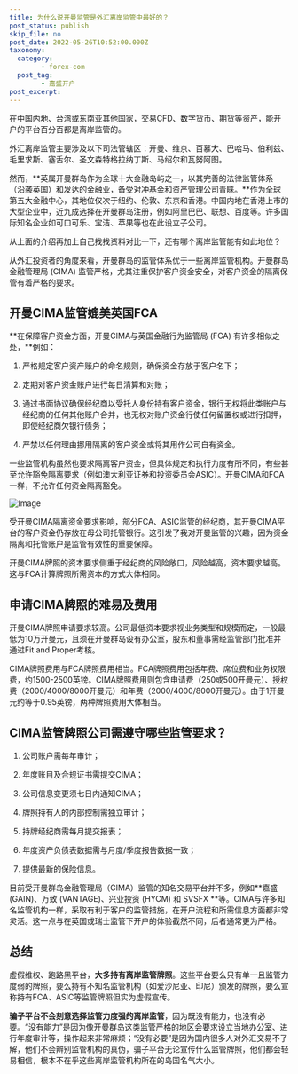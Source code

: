 ```yaml
---
title: 为什么说开曼监管是外汇离岸监管中最好的？
post_status: publish
skip_file: no
post_date: 2022-05-26T10:52:00.000Z
taxonomy:
  category:
        - forex-com
  post_tag:
        - 嘉盛开户
post_excerpt: 
---
```

在中国内地、台湾或东南亚其他国家，交易CFD、数字货币、期货等资产，能开户的平台百分百都是离岸监管的。

外汇离岸监管主要涉及以下司法管辖区：开曼、维京、百慕大、巴哈马、伯利兹、毛里求斯、塞舌尔、圣文森特格拉纳丁斯、马绍尔和瓦努阿图。

然而，**英属开曼群岛作为全球十大金融岛屿之一，以其完善的法律监管体系（沿袭英国）和发达的金融业，备受对冲基金和资产管理公司青睐。**作为全球第五大金融中心，其地位仅次于纽约、伦敦、东京和香港。中国内地在香港上市的大型企业中，近九成选择在开曼群岛注册，例如阿里巴巴、联想、百度等。许多国际知名企业如可口可乐、宝洁、苹果等也在此设立子公司。

从上面的介绍再加上自己找找资料对比一下，还有哪个离岸监管能有如此地位？

从外汇投资者的角度来看，开曼群岛的监管体系优于一些离岸监管机构。开曼群岛金融管理局 (CIMA) 监管严格，尤其注重保护客户资金安全，对客户资金的隔离保管有着严格的要求。

## 开曼CIMA监管媲美英国FCA

**在保障客户资金方面，开曼CIMA与英国金融行为监管局 (FCA) 有许多相似之处，**例如：

1. 严格规定客户资产账户的命名规则，确保资金存放于客户名下；

1. 定期对客户资金账户进行每日清算和对账；

1. 通过书面协议确保经纪商以受托人身份持有客户资金，银行无权将此类账户与经纪商的任何其他账户合并，也无权对账户资金行使任何留置权或进行扣押，即使经纪商欠银行债务；

1. 严禁以任何理由挪用隔离的客户资金或将其用作公司自有资金。

一些监管机构虽然也要求隔离客户资金，但具体规定和执行力度有所不同，有些甚至允许豁免隔离要求（例如澳大利亚证券和投资委员会ASIC）。开曼CIMA和FCA一样，不允许任何资金隔离豁免。

![Image](https://prod-files-secure.s3.us-west-2.amazonaws.com/39ed1227-6d7d-4570-be36-9ccd4a2c4241/bd849744-3fcb-4a37-8312-357962c8f065/image.png?X-Amz-Algorithm=AWS4-HMAC-SHA256&X-Amz-Content-Sha256=UNSIGNED-PAYLOAD&X-Amz-Credential=ASIAZI2LB466QBYJAGVO%2F20250618%2Fus-west-2%2Fs3%2Faws4_request&X-Amz-Date=20250618T101343Z&X-Amz-Expires=3600&X-Amz-Security-Token=IQoJb3JpZ2luX2VjEKL%2F%2F%2F%2F%2F%2F%2F%2F%2F%2FwEaCXVzLXdlc3QtMiJHMEUCIGApGBZ5G%2B0hpne2CAal9MPqkYrARI4syIL5PgizJdWvAiEAnvN18T%2BtBqzcJNCasAtSvw1%2FQ4IDre3aiRKDBKUK90QqiAQIi%2F%2F%2F%2F%2F%2F%2F%2F%2F%2F%2FARAAGgw2Mzc0MjMxODM4MDUiDJTKpPfeTzNhK5gCByrcA6qjzxax%2BK1DOHWGE6q%2BIFOhrwkLmrlO3Qooq5as0bRBUAHUQxb6KT591XTo691chIfNHUJcc22b5QQSAKXy5EnjuBdVlD548wC1SPxQK7vO05X0EewIPBnppTrPEsToS491mFmPDM7z5R%2FgnL%2FA3RO7fS5eOTRyapUUIVni9kGCXHWhv0to7YYuThvdgDP3dz3KPzI%2Bi%2B%2FouzEL0MzhbFok%2BlhvnonyV9Og8Bu7uOCsKle55u1FGViSKS%2BJ2HQIcINxGG0RzkEvM%2FiG4MjSuCJ3GcxhclXoGVuHLcV%2BkpPxLieD7TqmX%2B8iGkhIqkxL3747kf1MUGRgWVojVbsYqAg4KVnEUFCsVGjSfKIJ7C4wJPbjkp5VPpZkzSPrhTuCqLdwx1suZ%2Bc4YJ0YShp346Gu8RNHVW6ayJ95uT0GAYfxc8%2B3DhYIXnKTmOyLanprVbO3QGPJFBGEW5Y5S6mxGcIYGtsoNA92vfXGI5%2BU7CdVZ3z08QTvobNn0%2FOG6isbDz8VrpcP2Om5NKynq%2FJ5RbncRuCGKQMT9fj41E3wBtGt0IfraggGNs4Y2S1PaUkG3vg2RyFZs7w5lCiJbf8WSQKsjZS3bvG1FPHojb2b7ndhyM0Eqr1h6SQyrlR%2BMKucysIGOqUBAHr1MpnhiOMDEWmdDL6NrvE3FKU52asQITqJT6TSOohNy8%2BhuepPOeTi4iEjREx6HGmmCpGW%2F%2Be8jx2CiemL3RpcdgU9RRRuu7E7KIoXSiqjeqxBJTLZXjCcb8cDnOOrBDY1QD09aynZjL1P8f98dJWoGqzV0syDwBHbbLOBlJ9e2wL4ow6Dv5uJIoz5y9I5Hugy6AeiJ9DIwLDCuaBIjGBuf2q2&X-Amz-Signature=5c08c8da7e6f3943018d81dce6c153a757a21d3ff58761a5e16b5e42d28f121b&X-Amz-SignedHeaders=host&x-amz-checksum-mode=ENABLED&x-id=GetObject)

受开曼CIMA隔离资金要求影响，部分FCA、ASIC监管的经纪商，其开曼CIMA平台的客户资金仍存放在母公司托管银行。这引发了我对开曼监管的兴趣，因为资金隔离和托管账户是监管有效性的重要保障。

开曼CIMA牌照的资本要求侧重于经纪商的风险敞口，风险越高，资本要求越高。这与FCA计算牌照所需资本的方式大体相同。

## **申请CIMA牌照的难易及费用**

开曼CIMA牌照申请要求较高。公司最低资本要求视业务类型和规模而定，一般最低为10万开曼元，且须在开曼群岛设有办公室，股东和董事需经监管部门批准并通过Fit and Proper考核。

CIMA牌照费用与FCA牌照费用相当。FCA牌照费用包括年费、席位费和业务权限费，约1500-2500英镑。CIMA牌照费用则包含申请费（250或500开曼元）、授权费（2000/4000/8000开曼元）和年费（2000/4000/8000开曼元）。由于1开曼元约等于0.95英镑，两种牌照费用大体相当。

## CIMA监管牌照公司需遵守哪些监管要求？

1. 公司账户需每年审计；

1. 年度账目及合规证书需提交CIMA；

1. 公司信息变更须七日内通知CIMA；

1. 牌照持有人的内部控制需独立审计；

1. 持牌经纪商需每月提交报表；

1. 年度资产负债表数据需与月度/季度报告数据一致；

1. 提供最新的保险信息。

目前受开曼群岛金融管理局（CIMA）监管的知名交易平台并不多，例如**嘉盛 (GAIN)、万致 (VANTAGE)、兴业投资 (HYCM) 和 SVSFX **等。CIMA与许多知名监管机构一样，采取有利于客户的监管措施，在开户流程和所需信息方面都非常灵活。这一点与在英国或瑞士监管下开户的体验截然不同，后者通常更为严格。

## 总结

虚假维权、跑路黑平台，**大多持有离岸监管牌照**。这些平台要么只有单一且监管力度弱的牌照，要么持有不知名监管机构（如爱沙尼亚、印尼）颁发的牌照，要么宣称持有FCA、ASIC等监管牌照但实为虚假宣传。

**骗子平台不会刻意选择监管力度强的离岸监管**，因为既没有能力，也没有必要。“没有能力”是因为像开曼群岛这类监管严格的地区会要求设立当地办公室、进行年度审计等，操作起来非常麻烦；“没有必要”是因为国内很多人对外汇交易不了解，他们不会辨别监管机构的真伪，骗子平台无论宣传什么监管牌照，他们都会轻易相信，根本不在乎这些离岸监管机构所在的岛国名气大小。